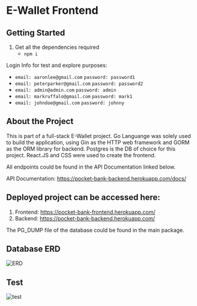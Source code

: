 # E-Wallet Frontend

## Getting Started

1. Get all the dependencies required
    - ```npm i```

Login Info for test and explore purposes: 
- ```email: aaronlee@gmail.com```
```password: password1```
- ```email: peterparker@gmail.com```
```password: password2```
- ```email: admin@admin.com```
  ```password: admin```
- ```email: markruffalo@gmail.com```
  ```password: mark1```
- ```email: johndoe@gmail.com```
  ```password: johnny```
## About the Project
This is part of a full-stack E-Wallet project. Go Languange was solely used to build the application, using Gin as the HTTP web framework and GORM as the ORM library for backend. Postgres is the DB of choice for this project.  React.JS and CSS were used to create the frontend. 


All endpoints could be found in the API Documentation linked below. 

API Documentation:
https://pocket-bank-backend.herokuapp.com/docs/

## Deployed project can be accessed here:
1. Frontend: https://pocket-bank-frontend.herokuapp.com/
2. Backend: https://pocket-bank-backend.herokuapp.com/

The PG_DUMP file of the database could be found in the main package. 



## Database ERD 
![ERD](./image/entity_relationship_diagram.png)

## Test
![test](./image/test_coverage.png)
